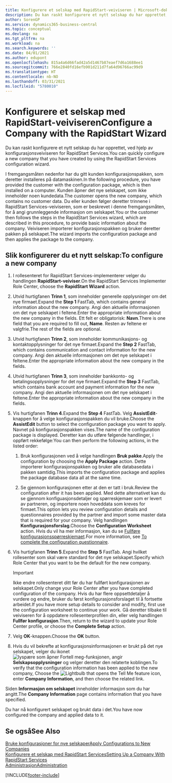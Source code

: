 ```yaml
---
title: Konfigurere et selskap med RapidStart-veiviseren | Microsoft-dokumentasjon
description: Du kan raskt konfigurere et nytt selskap du har opprettet, ved hjelp av konfigurasjonsveiviseren for RapidStart Services.
author: SorenGP
ms.service: dynamics365-business-central
ms.topic: conceptual
ms.devlang: na
ms.tgt_pltfrm: na
ms.workload: na
ms.search.keywords: ''
ms.date: 04/01/2021
ms.author: edupont
ms.openlocfilehash: 815a4a6d66fad42a5d1467b87eaef7d6a1688ee1
ms.sourcegitcommit: 766e2840fd16efb901d211d7fa64d96766ac99d9
ms.translationtype: HT
ms.contentlocale: nb-NO
ms.lasthandoff: 03/31/2021
ms.locfileid: "5780010"
---
```

# <a name="configure-a-company-with-the-rapidstart-wizard"></a><span data-ttu-id="580cb-103">Konfigurere et selskap med RapidStart-veiviseren</span><span class="sxs-lookup"><span data-stu-id="580cb-103">Configure a Company with the RapidStart Wizard</span></span>
<span data-ttu-id="580cb-104">Du kan raskt konfigurere et nytt selskap du har opprettet, ved hjelp av konfigurasjonsveiviseren for RapidStart Services.</span><span class="sxs-lookup"><span data-stu-id="580cb-104">You can quickly configure a new company that you have created by using the RapidStart Services configuration wizard.</span></span>

<span data-ttu-id="580cb-105">I fremgangsmåten nedenfor har du gitt kunden konfigurasjonspakken, som deretter installeres på datamaskinen.</span><span class="sxs-lookup"><span data-stu-id="580cb-105">In the following procedure, you have provided the customer with the configuration package, which is then installed on a computer.</span></span> <span data-ttu-id="580cb-106">Kunden åpner det nye selskapet, som ikke inneholder noen kundedata.</span><span class="sxs-lookup"><span data-stu-id="580cb-106">The customer opens the new company, which contains no customer data.</span></span> <span data-ttu-id="580cb-107">Du eller kunden følger deretter trinnene i RapidStart Services-veiviseren, som er beskrevet i denne fremgangsmåten, for å angi grunnleggende informasjon om selskapet.</span><span class="sxs-lookup"><span data-stu-id="580cb-107">You or the customer then follows the steps in the RapidStart Services wizard, which are described in this procedure, to provide basic information about the company.</span></span> <span data-ttu-id="580cb-108">Veiviseren importerer konfigurasjonspakken og bruker deretter pakken på selskapet.</span><span class="sxs-lookup"><span data-stu-id="580cb-108">The wizard imports the configuration package and then applies the package to the company.</span></span>  

## <a name="to-configure-a-new-company"></a><span data-ttu-id="580cb-109">Slik konfigurerer du et nytt selskap:</span><span class="sxs-lookup"><span data-stu-id="580cb-109">To configure a new company</span></span>  
1. <span data-ttu-id="580cb-110">I rollesenteret for RapidStart Services-implementerer velger du handlingen **RapidStart-veiviser**.</span><span class="sxs-lookup"><span data-stu-id="580cb-110">On the RapidStart Services Implementer Role Center, choose the **RapidStart Wizard** action.</span></span>  
2. <span data-ttu-id="580cb-111">Utvid hurtigfanen **Trinn 1**, som inneholder generelle opplysninger om det nye firmaet.</span><span class="sxs-lookup"><span data-stu-id="580cb-111">Expand the **Step 1** FastTab, which contains general information about the new company.</span></span> <span data-ttu-id="580cb-112">Angi den aktuelle informasjonen om det nye selskapet i feltene.</span><span class="sxs-lookup"><span data-stu-id="580cb-112">Enter the appropriate information about the new company in the fields.</span></span> <span data-ttu-id="580cb-113">Ett felt er obligatorisk: **Navn**.</span><span class="sxs-lookup"><span data-stu-id="580cb-113">There is one field that you are required to fill out, **Name**.</span></span> <span data-ttu-id="580cb-114">Resten av feltene er valgfrie.</span><span class="sxs-lookup"><span data-stu-id="580cb-114">The rest of the fields are optional.</span></span>  
3. <span data-ttu-id="580cb-115">Utvid hurtigfanen **Trinn 2**, som inneholder kommunikasjons- og kontaktopplysninger for det nye firmaet.</span><span class="sxs-lookup"><span data-stu-id="580cb-115">Expand the **Step 2** FastTab, which contains communication and contact information for the new company.</span></span> <span data-ttu-id="580cb-116">Angi den aktuelle informasjonen om det nye selskapet i feltene.</span><span class="sxs-lookup"><span data-stu-id="580cb-116">Enter the appropriate information about the new company in the fields.</span></span>
4. <span data-ttu-id="580cb-117">Utvid hurtigfanen **Trinn 3**, som inneholder bankkonto- og betalingsopplysninger for det nye firmaet.</span><span class="sxs-lookup"><span data-stu-id="580cb-117">Expand the **Step 3** FastTab, which contains bank account and payment information for the new company.</span></span> <span data-ttu-id="580cb-118">Angi den aktuelle informasjonen om det nye selskapet i feltene.</span><span class="sxs-lookup"><span data-stu-id="580cb-118">Enter the appropriate information about the new company in the fields.</span></span>  
5. <span data-ttu-id="580cb-119">Vis hurtigfanen **Trinn 4**.</span><span class="sxs-lookup"><span data-stu-id="580cb-119">Expand the **Step 4** FastTab.</span></span> <span data-ttu-id="580cb-120">Velg **AssistEdit**-knappen for å velge konfigurasjonspakken du vil bruke.</span><span class="sxs-lookup"><span data-stu-id="580cb-120">Choose the **AssistEdit** button to select the configuration package you want to apply.</span></span> <span data-ttu-id="580cb-121">Navnet på konfigurasjonspakken vises.</span><span class="sxs-lookup"><span data-stu-id="580cb-121">The name of the configuration package is displayed.</span></span> <span data-ttu-id="580cb-122">Deretter kan du utføre følgende handlinger, i oppført rekkefølge:</span><span class="sxs-lookup"><span data-stu-id="580cb-122">You can then perform the following actions, in the listed order:</span></span>  

    1. <span data-ttu-id="580cb-123">Bruk konfigurasjonen ved å velge handlingen **Bruk pakke**.</span><span class="sxs-lookup"><span data-stu-id="580cb-123">Apply the configuration by choosing the **Apply Package** action.</span></span> <span data-ttu-id="580cb-124">Dette importerer konfigurasjonspakken og bruker alle databasedata i pakken samtidig.</span><span class="sxs-lookup"><span data-stu-id="580cb-124">This imports the configuration package and applies the package database data all at the same time.</span></span>  

    2. <span data-ttu-id="580cb-125">Se gjennom konfigurasjonen etter at den er tatt i bruk.</span><span class="sxs-lookup"><span data-stu-id="580cb-125">Review the configuration after it has been applied.</span></span> <span data-ttu-id="580cb-126">Med dette alternativet kan du se gjennom konfiguasjonsdetaljer og spørreskjemaer som er levert av partneren, og importere noen hoveddata som kreves for firmaet.</span><span class="sxs-lookup"><span data-stu-id="580cb-126">This option lets you review configuration details and questionnaires provided by the partner and import some master data that is required for your company.</span></span> <span data-ttu-id="580cb-127">Velg handlingen **Konfigurasjonsforslag**.</span><span class="sxs-lookup"><span data-stu-id="580cb-127">Choose the **Configuration Worksheet** action.</span></span> <span data-ttu-id="580cb-128">Hvis du vil ha mer informasjon, kan du se [Fullføre konfigurasjonsspørreskjemaet](admin-gather-customer-setup-values.md#to-complete-the-configuration-questionnaire).</span><span class="sxs-lookup"><span data-stu-id="580cb-128">For more information, see [To complete the configuration questionnaire](admin-gather-customer-setup-values.md#to-complete-the-configuration-questionnaire).</span></span>  

6. <span data-ttu-id="580cb-129">Vis hurtigfanen **Trinn 5**.</span><span class="sxs-lookup"><span data-stu-id="580cb-129">Expand the **Step 5** FastTab.</span></span> <span data-ttu-id="580cb-130">Angi hvilket rollesenter som skal være standard for det nye selskapet.</span><span class="sxs-lookup"><span data-stu-id="580cb-130">Specify which Role Center that you want to be the default for the new company.</span></span>  

    > [!IMPORTANT]  
    >  <span data-ttu-id="580cb-131">Ikke endre rollesenteret ditt før du har fullført konfigurasjonen av selskapet.</span><span class="sxs-lookup"><span data-stu-id="580cb-131">Only change your Role Center after you have completed configuration of the company.</span></span> <span data-ttu-id="580cb-132">Hvis du har flere oppsettdetaljer å vurdere og endre, bruker du først konfigurasjonsforslaget til å fortsette arbeidet.</span><span class="sxs-lookup"><span data-stu-id="580cb-132">If you have more setup details to consider and modify, first use the configuration worksheet to continue your work.</span></span> <span data-ttu-id="580cb-133">Gå deretter tilbake til veiviseren for å oppdatere rollesenterprofilen din, eller velg handlingen **Fullfør konfigurasjon**.</span><span class="sxs-lookup"><span data-stu-id="580cb-133">Then, return to the wizard to update your Role Center profile, or choose the **Complete Setup** action.</span></span>

7. <span data-ttu-id="580cb-134">Velg **OK**-knappen.</span><span class="sxs-lookup"><span data-stu-id="580cb-134">Choose the **OK** button.</span></span>  
8. <span data-ttu-id="580cb-135">Hvis du vil bekrefte at konfigurasjonsinformasjonen er brukt på det nye selskapet, velger du ikonet ![lyspære som åpner Fortell meg-funksjonen](media/ui-search/search_small.png "Fortell hva du vil gjøre"), angir **Selskapsopplysninger** og velger deretter den relaterte koblingen.</span><span class="sxs-lookup"><span data-stu-id="580cb-135">To verify that the configuration information has been applied to the new company, Choose the ![Lightbulb that opens the Tell Me feature](media/ui-search/search_small.png "Tell me what you want to do") icon, enter **Company Information**, and then choose the related link.</span></span>

<span data-ttu-id="580cb-136">Siden **Informasjon om selskapet** inneholder informasjon som du har angitt.</span><span class="sxs-lookup"><span data-stu-id="580cb-136">The **Company Information** page contains information that you have specified.</span></span>   

<span data-ttu-id="580cb-137">Du har nå konfigurert selskapet og brukt data i det.</span><span class="sxs-lookup"><span data-stu-id="580cb-137">You have now configured the company and applied data to it.</span></span>  

## <a name="see-also"></a><span data-ttu-id="580cb-138">Se også</span><span class="sxs-lookup"><span data-stu-id="580cb-138">See Also</span></span>  
[<span data-ttu-id="580cb-139">Bruke konfigurasjoner for nye selskaper</span><span class="sxs-lookup"><span data-stu-id="580cb-139">Apply Configurations to New Companies</span></span>](admin-apply-configuration-to-new-companies.md)  
[<span data-ttu-id="580cb-140">Konfigurere et selskap med RapidStart Services</span><span class="sxs-lookup"><span data-stu-id="580cb-140">Setting Up a Company With RapidStart Services</span></span>](admin-set-up-a-company-with-rapidstart.md)  
[<span data-ttu-id="580cb-141">Administrasjon</span><span class="sxs-lookup"><span data-stu-id="580cb-141">Administration</span></span>](admin-setup-and-administration.md)


[!INCLUDE[footer-include](includes/footer-banner.md)]